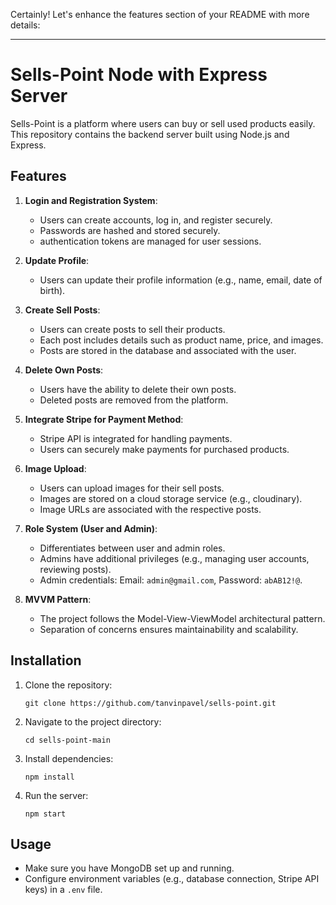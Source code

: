 Certainly! Let's enhance the features section of your README with more details:

---

# Sells-Point Node with Express Server

Sells-Point is a platform where users can buy or sell used products easily. This repository contains the backend server built using Node.js and Express.

## Features

1. **Login and Registration System**:
   - Users can create accounts, log in, and register securely.
   - Passwords are hashed and stored securely.
   - authentication tokens are managed for user sessions.

2. **Update Profile**:
   - Users can update their profile information (e.g., name, email, date of birth).

3. **Create Sell Posts**:
   - Users can create posts to sell their products.
   - Each post includes details such as product name, price, and images.
   - Posts are stored in the database and associated with the user.

4. **Delete Own Posts**:
   - Users have the ability to delete their own posts.
   - Deleted posts are removed from the platform.

5. **Integrate Stripe for Payment Method**:
   - Stripe API is integrated for handling payments.
   - Users can securely make payments for purchased products.

6. **Image Upload**:
   - Users can upload images for their sell posts.
   - Images are stored on a cloud storage service (e.g., cloudinary).
   - Image URLs are associated with the respective posts.

7. **Role System (User and Admin)**:
   - Differentiates between user and admin roles.
   - Admins have additional privileges (e.g., managing user accounts, reviewing posts).
   - Admin credentials: Email: `admin@gmail.com`, Password: `abAB12!@`.

8. **MVVM Pattern**:
   - The project follows the Model-View-ViewModel architectural pattern.
   - Separation of concerns ensures maintainability and scalability.

## Installation

1. Clone the repository:
   ```
   git clone https://github.com/tanvinpavel/sells-point.git
   ```

2. Navigate to the project directory:
   ```
   cd sells-point-main
   ```

3. Install dependencies:
   ```
   npm install
   ```

4. Run the server:
   ```
   npm start
   ```

## Usage

- Make sure you have MongoDB set up and running.
- Configure environment variables (e.g., database connection, Stripe API keys) in a `.env` file.